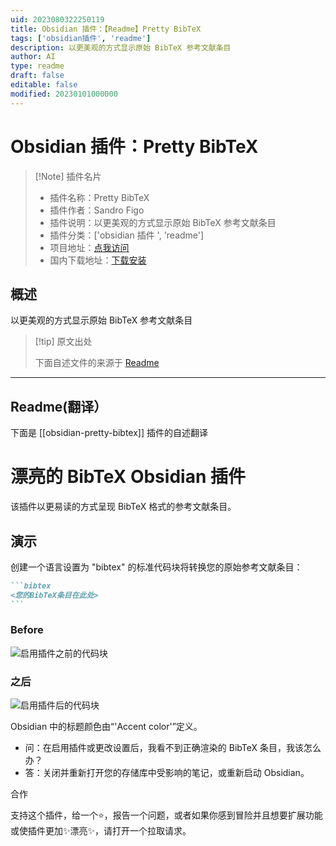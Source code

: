 ```yaml
---
uid: 2023080322250119
title: Obsidian 插件：【Readme】Pretty BibTeX
tags: ['obsidian插件', 'readme']
description: 以更美观的方式显示原始 BibTeX 参考文献条目
author: AI
type: readme
draft: false
editable: false
modified: 20230101000000
---
```


# Obsidian 插件：Pretty BibTeX

> [!Note] 插件名片
> - 插件名称：Pretty BibTeX
> - 插件作者：Sandro Figo
> - 插件说明：以更美观的方式显示原始 BibTeX 参考文献条目
> - 插件分类：['obsidian 插件 ', 'readme']
> - 项目地址：[点我访问](https://github.com/sandrofigo/obsidian-pretty-bibtex)
> - 国内下载地址：[下载安装](https://pkmer.cn/products/plugin/pluginMarket/?obsidian-pretty-bibtex)

## 概述

以更美观的方式显示原始 BibTeX 参考文献条目

> [!tip] 原文出处
>
>下面自述文件的来源于 [Readme](https://ghproxy.net/https://raw.githubusercontent.com/sandrofigo/obsidian-pretty-bibtex/master/README.md)
>

---

## Readme(翻译）

下面是 [[obsidian-pretty-bibtex]] 插件的自述翻译

# 漂亮的 BibTeX Obsidian 插件

该插件以更易读的方式呈现 BibTeX 格式的参考文献条目。

## 演示

创建一个语言设置为 "bibtex" 的标准代码块将转换您的原始参考文献条目：

~~~markdown
```bibtex
<您的BibTeX条目在此处>
```
~~~

### Before

<img src="https://media.githubusercontent.com/media/sandrofigo/obsidian-pretty-bibtex/master/imgs/before.png" alt="启用插件之前的代码块">

### 之后

<img src="https://media.githubusercontent.com/media/sandrofigo/obsidian-pretty-bibtex/master/imgs/after.png" alt="启用插件后的代码块">

Obsidian 中的标题颜色由“'Accent color'”定义。

- 问：在启用插件或更改设置后，我看不到正确渲染的 BibTeX 条目，我该怎么办？
- 答：关闭并重新打开您的存储库中受影响的笔记，或重新启动 Obsidian。

合作

支持这个插件，给一个⭐️，报告一个问题，或者如果你感到冒险并且想要扩展功能或使插件更加✨漂亮✨，请打开一个拉取请求。
